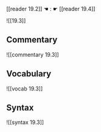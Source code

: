 [[reader 19.2]] ☚ : ☛ [[reader 19.4]]

![[19.3]]

## Commentary

![[commentary 19.3]]

## Vocabulary

![[vocab 19.3]]

## Syntax

![[syntax 19.3]]

